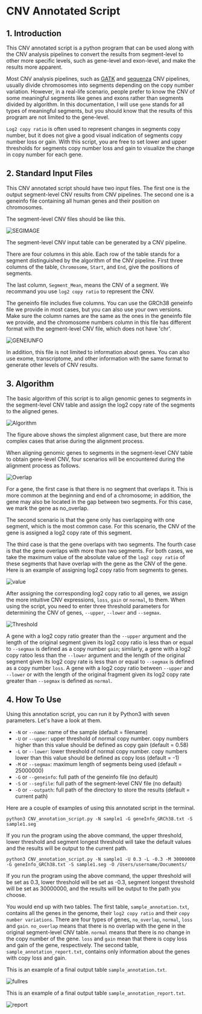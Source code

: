 # CNV Annotated Script 

## 1. Introduction

This CNV annotated script is a python program that can be used along with the CNV analysis pipelines to convert the results from segment-level to other more specific levels, such as gene-level and exon-level, and make the results more apparent.

Most CNV analysis pipelines, such as [GATK](https://github.com/DZBohan/GATK_CNV_Pipeline.git) and [sequenza](https://github.com/DZBohan/Sequenza_Pipeline.git) CNV pipelines, usually divide chromosomes into segments depending on the copy number variation. However, in a real-life scenario, people prefer to know the CNV of some meaningful segments like genes and exons rather than segments divided by algorithm. In this documentation, I will use `gene` stands for all types of meaningful segments, but you should know that the results of this program are not limited to the gene-level.

`Log2 copy ratio` is often used to represent changes in segments copy number, but it does not give a good visual indication of segments copy number loss or gain. With this script, you are free to set lower and upper thresholds for segments copy number loss and gain to visualize the change in copy number for each gene.

## 2. Standard Input Files

This CNV annotated script should have two input files. The first one is the output segment-level CNV results from CNV pipelines. The second one is a geneinfo file containing all human genes and their position on chromosomes.

The segment-level CNV files should be like this.

![SEGIMAGE](https://github.com/DZBohan/CNV_annotated_script/blob/main/images/segfile_sample_2.png?raw=true)

The segment-level CNV input table can be generated by a CNV pipeline.

There are four columns in this able. Each row of the table stands for a segment distinguished by the algorithm of the CNV pipeline. First three columns of the table, `Chromosome`, `Start`, and `End`, give the positions of segments. 

The last column, `Segment_Mean`, means the CNV of a segment. We recommand you use `log2 copy ratio` to represent the CNV.

The geneinfo file includes five columns. You can use the GRCh38 geneinfo file we provide in most cases, but you can also use your own versions. Make sure the column names are the same as the ones in the geneinfo file we provide, and the chromosome numbers column in this file has different format with the segment-level CNV file, which does not have 'chr'.

![GENEIUNFO](https://github.com/DZBohan/CNV_annotated_script/blob/main/images/geneinfo_file.png?raw=true)

In addition, this file is not limited to information about genes. You can also use exome, transcriptome, and other information with the same format to generate other levels of CNV results.

## 3. Algorithm

The basic algorithm of this script is to align genomic genes to segments in the segment-level CNV table and assign the log2 copy rate of the segments to the aligned genes.

![Algorithm](https://github.com/DZBohan/CNV_annotated_script/blob/main/images/alg.png?raw=true)

The figure above shows the simplest alignment case, but there are more complex cases that arise during the alignment process.

When aligning genomic genes to segments in the segment-level CNV table to obtain gene-level CNV, four scenarios will be encountered during the alignment process as follows.

![Overlap](https://github.com/DZBohan/CNV_annotated_script/blob/main/images/overlap.png?raw=true)

For a gene, the first case is that there is no segment that overlaps it. This is more common at the beginning and end of a chromosome; in addition, the gene may also be located  in the gap between two segments. For this case, we mark the gene as no_overlap.

The second scenario is that the gene only has overlapping with one segment, which is the most common case. For this scenario, the CNV of the gene is assigned a log2 copy rate of this segment.

The third case is that the gene overlaps with two segments. The fourth case is that the gene overlaps with more than two segments. For both cases, we take the maximum value of the absolute value of the `log2 copy ratio` of these segments that have overlap with the gene as the CNV of the gene. Here is an example of assigning log2 copy ratio from segments to genes.

![value](https://github.com/DZBohan/CNV_annotated_script/blob/main/images/value.png?raw=true)

After assigning the corresponding log2 copy ratio to all genes, we assign the more intuitive CNV expressions, `loss`, `gain` or `normal`, to them. When using the script, you need to enter three threshold parameters for determining the CNV of genes, `--upper`, `--lower` and `--segmax`.

![Threshold](https://github.com/DZBohan/CNV_annotated_script/blob/main/images/thres.png?raw=true)

A gene with a log2 copy ratio greater than the `--upper` argument and the length of the original segment given its log2 copy ratio is less than or equal to `--segmax` is defined as a copy number `gain`; similarly, a gene with a log2 copy ratoo less than the `--lower` argument and the length of the original segment given its log2 copy rate is less than or equal to `--segmax` is defined as a copy number `loss`. A gene with a log2 copy ratio between `--upper` and `--lower` or with the length of the original fragment given its log2 copy rate greater than `--segmax` is defined as `normal`.

## 4. How To Use

Using this annotation script, you can run it by Python3 with seven parameters. Let's have a look at them.

* `-N` or `--name`: name of the sample (default = filename)
* `-U` or `--upper`: upper threshold of normal copy number. copy numbers higher than this value should be defined as copy gain (default = 0.58)
* `-L` or `--lower`: lower threshold of normal copy number. copy numbers lower than this value should be defined as copy loss (default = -1)
* `-M` or `--segmax`: maximum length of segments being used (default = 25000000)
* `-G` or `--geneinfo`: full path of the geneinfo file (no default)
* `-S` or `--segfile`: full path of the segment-level CNV file (no default)
* `-O` or `--outpath`: full path of the directory to store the results (default = current path)

Here are a couple of examples of using this annotated script in the terminal.

```
python3 CNV_annotation_script.py -N sample1 -G geneInfo_GRCh38.txt -S sample1.seg 
```

If you run the program using the above command, the upper threshold, lower threshold and segment longest threshold will take the default values and the results will be output to the current path.

```
python3 CNV_annotation_script.py -N sample1 -U 0.3 -L -0.3 -M 30000000 -G geneInfo_GRCh38.txt -S sample1.seg -O /Users/username/Documents/
```

If you run the program using the above command, the upper threshold will be set as 0.3, lower threshold will be set as -0.3, segment longest threshold will be set as 30000000, and the results will be output to the path you choose.

You would end up with two tables. The first table, `sample_annotation.txt`, contains all the genes in the genome, their `log2 copy ratio` and their `copy number variations`. There are four types of genes, `no_overlap`, `normal`, `loss` and `gain`. `no_overlap` means that there is no overlap with the gene in the original segment-level CNV table. `normal` means that there is no change in the copy number of the gene. `loss` and `gain` mean that there is copy loss and gain of the gene, respectively. The second table, `sample_annotation_report.txt`, contains only information about the genes with copy loss and gain.


This is an example of a final output table `sample_annotation.txt`.

![fullres](https://github.com/DZBohan/CNV_annotated_script/blob/main/images/fullres.png?raw=true)

This is an example of a final output table `sample_annotation_report.txt`.

![report](https://github.com/DZBohan/CNV_annotated_script/blob/main/images/report.png?raw=true)